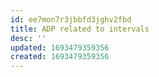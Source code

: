 ```yaml
---
id: ee7mon7r3jbbfd3jghv2fbd
title: ADP related to intervals
desc: ''
updated: 1693479359356
created: 1693479359356
---
```

